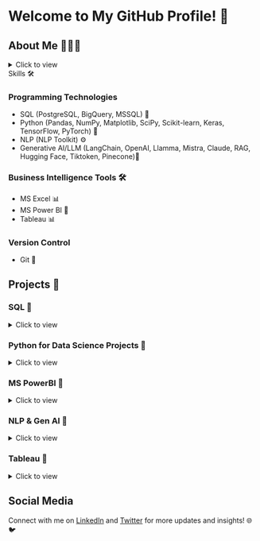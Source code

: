 # Welcome to My GitHub Profile! 👋


## About Me 👨🏽‍💻
<details>
  <summary>Click to view</summary>
  
I am Segun Umoru, a  certified Data Scientist, Data Analytics, and Mathematician with a keen interest in Machine learning, Deep learning, Natural Language Processing, and Generative Artificial Intelligence.
I lead a team of data analysts and data scientists in solving critical business problems for companies in e-commerce, health, education, logistics, and finance. 

In my roles at Gomycode and Quantum Analytics, I have helped increase visibility and profitability by 40% through data-driven strategies that optimize marketing and operations. 

Leveraging predictive modeling and analytics, I empower organizations to make informed decisions that reduce churn, enhance cost-effectiveness, and develop successful sales and marketing initiatives. 

As a data scientist consultant, my passion lies in leading and supporting data enthusiasts, professionals, and organizations with key valuable insights to accelerate skills development, improved data-driven decision making to improve their work, and enhanced productivity, and better utilization of resources.

As an accomplished Data Scientist and Mathematician, I am uniquely positioned to provide the valuable insights and support that data professionals require to thrive in today's data-driven landscape. By leveraging my extensive experience and deep understanding of data science, analytics, and problem-solving, I can empower you and your team to unlock the full potential of your data and drive transformative changes within your organization.

Whether you are looking to accelerate skill development, improve decision-making, enhance productivity, or gain a competitive edge, I am dedicated to sharing my expertise and guiding you through every step of the process. My commitment to fostering a data-driven culture and supporting the career progression of data enthusiasts sets me apart, ensuring that the insights I provide have a lasting impact on both individual and organizational success.

Unlock the power of your data and take your organization to new heights by partnering with me. Together, we can navigate the complexities of data science, uncover actionable insights, and translate them into tangible business outcomes that drive innovation, improve customer experiences, and position you as a leader in your industry. Invest in your data's future, and let me be your trusted guide on the path to data-driven excellence.
</details



## Skills 🛠
### Programming Technologies
- SQL (PostgreSQL, BigQuery, MSSQL) 💾
- Python (Pandas, NumPy, Matplotlib, SciPy, Scikit-learn, Keras, TensorFlow, PyTorch) 🐍
- NLP (NLP Toolkit) ⚙️
- Generative AI/LLM (LangChain, OpenAI, Llamma, Mistra, Claude, RAG, Hugging Face, Tiktoken, Pinecone)🧬


### Business Intelligence Tools 🛠
- MS Excel 📊
- MS Power BI 💼
- Tableau 📊

### Version Control
- Git 🌳

## Projects 💼
### SQL 📂
<details>
  <summary>Click to view</summary>
  
  - [Khalid Sales Data Analysis with SQL](https://github.com/segunumoru1/Khalid-Sales-Data-with-SQL.git)
  - [Supermarket Sales Analysis with SQL](https://github.com/segunumoru1/Supermarket-Sales-Analysis-with-SQL.git) 

</details>



### Python for Data Science Projects 🐍
<details>
  <summary>Click to view</summary>
  
  - [Financial Inclusion in Africa Bank Account Prediction](https://github.com/segunumoru1/Financial-Inclusion-in-Africa-Bank-Account-Prediction.git)
  - [Chatbot Creation](https://github.com/segunumoru1/Chatbot-Creation.git)
  - [Online Payments Fraud Detection Blossom Bank](https://github.com/segunumoru1/Online-Payments-Fraud-Detection-Blossom-Bank.git)
  - [US Nurse Attrition Analytics and Prediction](https://github.com/segunumoru1/US-Nurse-Attrition-Analytics-and-Prediction.git)
  - [Bank Marketing Product Uptake](https://github.com/segunumoru1/Bank-Marketing-Product-Uptake.git)
  - [Petmind Sales Analysis](https://github.com/segunumoru1/PetMind-Sales-Analysis.git)
  - [Audio to Text System](https://github.com/segunumoru1/Speech_Recognition.git)


</details>


### MS PowerBI 🔎
<details>
  <summary>Click to view</summary>
  
  - [Olympic Athlete Event Analysis and Report](https://github.com/segunumoru1/Athlete_Event_Analysis_Report.git)
  - [Skybound Digital Marketing Analysis and Report](https://github.com/segunumoru1/Skybound-Digital-Marketing-Analysis_Report.git)
  - [Olist E-commerce Analysis and Report](https://github.com/segunumoru1/Olist-E-commerce-Analysis-And-Report.git)
  - [Abt Sales Analysis and Report](https://github.com/segunumoru1/Abt-Sales-Analysis-and-Report)
  - [USA Retail Sales Report](https://github.com/segunumoru1/US-Retail-Sales-Report.git)

</details>

### NLP & Gen AI 🧬
<details>
  <summary>Click to view</summary>
  
  - [AI-Powered Adult Disability Payment Form](https://github.com/segunumoru1/Adult-Disability-Payment-Form-Assistant-Chatbot.git)
  - [Telegram FAQ Conversional Chatbot](https://github.com/segunumoru1/Telegram-Chatbot.git)
  - [A Conversational Chatbot](https://github.com/segunumoru1/Conversational-Chatbot-Creation.git)
 
</details>

### Tableau 📑
<details>
  <summary>Click to view</summary>

  - [FMCG Supply Optimization](https://public.tableau.com/views/FMCGSupplyOptimizationDashboard_17236547017150/Dashboard1?:language=en-US&publish=yes&:sid=&:redirect=auth&:display_count=n&:origin=viz_share_link)
  - [USA Birth Analysis](https://public.tableau.com/views/USABIRTHDASHBOARD2016-2021_17236544258200/Dashboard1?:language=en-US&:sid=&:redirect=auth&:display_count=n&:origin=viz_share_link)
  - [Earthquake Analysis](https://public.tableau.com/views/EarthquakeAnalysisDashboard_17108518023960/Dashboard1?:language=en-US&:sid=&:redirect=auth&:display_count=n&:origin=viz_share_link)
  - [Shark Attack Analysis](https://public.tableau.com/views/SharkAttackDashboard_16659608716430/Dashboard1?:language=en-US&:sid=&:redirect=auth&:display_count=n&:origin=viz_share_link)
</details>

## Social Media
Connect with me on [LinkedIn](https://www.linkedin.com/in/segun-umoru/) and [Twitter](https://twitter.com/SegunUmoru) for more updates and insights! 🌐🐦
